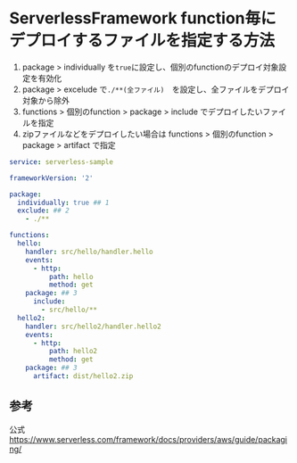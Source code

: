 # ServerlessFramework function毎にデプロイするファイルを指定する方法
1. package > individually を`true`に設定し、個別のfunctionのデプロイ対象設定を有効化
1. package > excelude で`./**(全ファイル)`　を設定し、全ファイルをデプロイ対象から除外
1. functions > 個別のfunction > package > include でデプロイしたいファイルを指定
1. zipファイルなどをデプロイしたい場合は functions > 個別のfunction > package > artifact で指定

```yml:serverless.yml
service: serverless-sample

frameworkVersion: '2'

package:
  individually: true ## 1
  exclude: ## 2
    - ./**

functions:
  hello:
    handler: src/hello/handler.hello
    events:
      - http:
          path: hello
          method: get
    package: ## 3
      include:
        - src/hello/**
  hello2: 
    handler: src/hello2/handler.hello2
    events:
      - http:
          path: hello2
          method: get
    package: ## 3
      artifact: dist/hello2.zip
```

## 参考
公式　https://www.serverless.com/framework/docs/providers/aws/guide/packaging/
